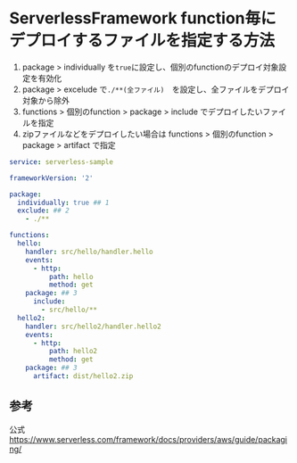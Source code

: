 # ServerlessFramework function毎にデプロイするファイルを指定する方法
1. package > individually を`true`に設定し、個別のfunctionのデプロイ対象設定を有効化
1. package > excelude で`./**(全ファイル)`　を設定し、全ファイルをデプロイ対象から除外
1. functions > 個別のfunction > package > include でデプロイしたいファイルを指定
1. zipファイルなどをデプロイしたい場合は functions > 個別のfunction > package > artifact で指定

```yml:serverless.yml
service: serverless-sample

frameworkVersion: '2'

package:
  individually: true ## 1
  exclude: ## 2
    - ./**

functions:
  hello:
    handler: src/hello/handler.hello
    events:
      - http:
          path: hello
          method: get
    package: ## 3
      include:
        - src/hello/**
  hello2: 
    handler: src/hello2/handler.hello2
    events:
      - http:
          path: hello2
          method: get
    package: ## 3
      artifact: dist/hello2.zip
```

## 参考
公式　https://www.serverless.com/framework/docs/providers/aws/guide/packaging/
